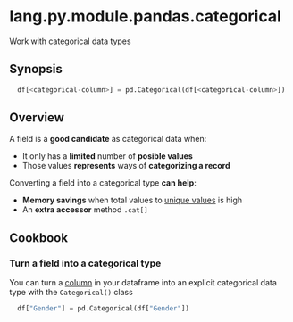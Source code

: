 # lang.py.module.pandas.categorical

Work with categorical data types

## Synopsis

```py
  df[<categorical-column>] = pd.Categorical(df[<categorical-column>])
```

## Overview

A field is a **good candidate** as categorical data when:

- It only has a **limited** number of **posible values**
- Those values **represents** ways of **categorizing a record**

Converting a field into a categorical type **can help**:

- **Memory savings** when total values to [unique values](./l1ya.md) is high
- An **extra accessor** method `.cat[]`

## Cookbook

### Turn a field into a categorical type

You can turn a [column](./6j2u.md) in your dataframe into an explicit
categorical data type with the `Categorical()` class

```py
  df["Gender"] = pd.Categorical(df["Gender"])
```
